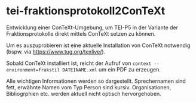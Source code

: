 # tei-fraktionsprotokoll2ConTeXt
Entwicklung einer ConTeXt-Umgebung, um TEI-P5 in der Variante der Fraktionsprotokolle direkt mittels ConTeXt setzen zu können.

Um es auszuprobieren ist eine aktuelle Installation von ConTeXt notwendig (bspw. via https://www.tug.org/texlive/).

Sobald ConTeXt installiert ist, reicht der Aufruf von `context --environment=frakstil DATEINAME.xml` um ein PDF zu erzeugen.

Alle wichtigen Informationen werden so dargestellt. Sprechernamen sind fett, erwähnte Namen vom Typ Person sind kursiv. Organisationen, Bibliogrphien etc. werden aktuell nicht optisch hervorgehoben.
